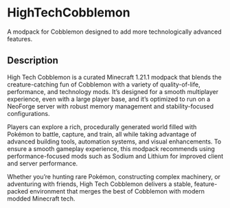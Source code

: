 # HighTechCobblemon
A modpack for Cobblemon designed to add more technologically advanced features.

## Description

High Tech Cobblemon is a curated Minecraft 1.21.1 modpack that blends the creature-catching fun of Cobblemon with a variety of quality-of-life, performance, and technology mods. It’s designed for a smooth multiplayer experience, even with a large player base, and it’s optimized to run on a NeoForge server with robust memory management and stability-focused configurations.

Players can explore a rich, procedurally generated world filled with Pokémon to battle, capture, and train, all while taking advantage of advanced building tools, automation systems, and visual enhancements. To ensure a smooth gameplay experience, this modpack recommends using performance-focused mods such as Sodium and Lithium for improved client and server performance.

Whether you’re hunting rare Pokémon, constructing complex machinery, or adventuring with friends, High Tech Cobblemon delivers a stable, feature-packed environment that merges the best of Cobblemon with modern modded Minecraft tech.
